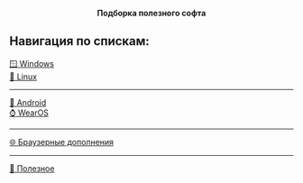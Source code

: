 <div align="center">

**Подборка полезного софта**  
</div>

## Навигация по спискам:
[🪟 Windows](/list/windows.md)  
[🐧 Linux](/list/linux.md)
___
[🤖 Android](/list/android.md)  
[⌚️ WearOS](/list/wearos.md)  
___
[🌐 Браузерные дополнения](/list/browser_add-ons.md)  
___
[🌠 Полезное](/list/useful.md)  
